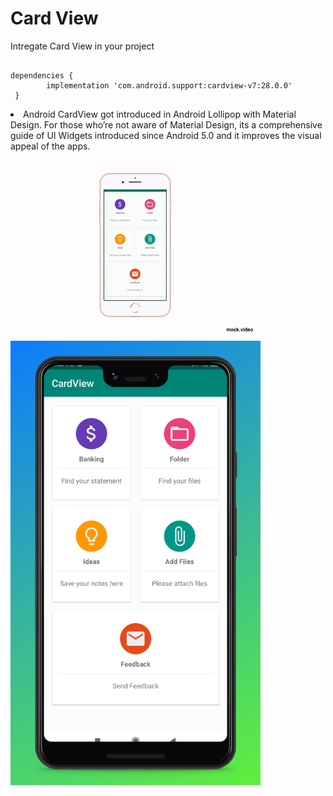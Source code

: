 # Card View
Intregate Card View in your project<br>

<pre><code>
dependencies {
        implementation 'com.android.support:cardview-v7:28.0.0'
 }
</code></pre>

<li>Android CardView got introduced in Android Lollipop with Material Design. For those who’re not aware of Material Design, its a comprehensive guide of
UI Widgets introduced since Android 5.0 and it improves the visual appeal of the apps.</li>

<img src="app/mock.gif" width="400"/>
<img src="app/Phone Screenshot 1.jpg" width="400"/>

